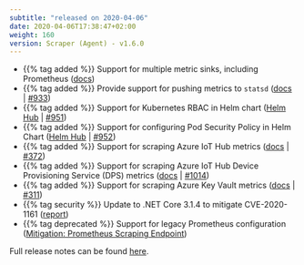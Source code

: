 ```yaml
---
subtitle: "released on 2020-04-06"
date: 2020-04-06T17:38:47+02:00
weight: 160
version: Scraper (Agent) - v1.6.0
---
```


- {{% tag added %}} Support for multiple metric sinks, including Prometheus ([docs](https://promitor.io/configuration/v1.x/runtime#metric-sinks))
- {{% tag added %}} Provide support for pushing metrics to `statsd` ([docs](https://promitor.io/configuration/v1.x/runtime#statsd) | [#933](https://github.com/tomkerkhove/promitor/issues/992))
- {{% tag added %}} Support for Kubernetes RBAC in Helm chart ([Helm Hub](https://hub.helm.sh/charts/promitor/promitor-agent-scraper) | [#951](https://github.com/tomkerkhove/promitor/issues/951))
- {{% tag added %}} Support for configuring Pod Security Policy in Helm Chart ([Helm Hub](https://hub.helm.sh/charts/promitor/promitor-agent-scraper) | [#952](https://github.com/tomkerkhove/promitor/issues/952))
- {{% tag added %}} Support for scraping Azure IoT Hub metrics ([docs](https://promitor.io/configuration/v1.x/metrics/iot-hub) | [#372](https://github.com/tomkerkhove/promitor/issues/372))
- {{% tag added %}} Support for scraping Azure IoT Hub Device Provisioning Service (DPS) metrics ([docs](https://promitor.io/configuration/v1.x/metrics/iot-hub-device-provisioning-service) | [#1014](https://github.com/tomkerkhove/promitor/issues/1014))
- {{% tag added %}} Support for scraping Azure Key Vault metrics ([docs](https://promitor.io/configuration/v1.x/metrics/key-vault) | [#311](https://github.com/tomkerkhove/promitor/issues/311))
- {{% tag security %}} Update to .NET Core 3.1.4 to mitigate CVE-2020-1161 ([report](https://github.com/aspnet/Announcements/issues/416))
- {{% tag deprecated %}} Support for legacy Prometheus configuration ([Mitigation: Prometheus Scraping Endpoint](https://promitor.io/configuration/v1.x/runtime#prometheus-scraping-endpoint))

Full release notes can be found [here](https://github.com/tomkerkhove/promitor/releases/tag/1.6.0).
